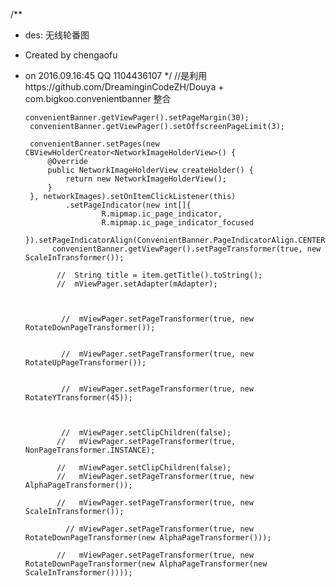 /**
 * des: 无线轮番图
 * Created by chengaofu
 * on 2016.09.16:45  QQ 1104436107
 */
//是利用https://github.com/DreaminginCodeZH/Douya  +  com.bigkoo.convenientbanner   整合

       convenientBanner.getViewPager().setPageMargin(30);
        convenientBanner.getViewPager().setOffscreenPageLimit(3);

        convenientBanner.setPages(new CBViewHolderCreator<NetworkImageHolderView>() {
            @Override
            public NetworkImageHolderView createHolder() {
                return new NetworkImageHolderView();
            }
        }, networkImages).setOnItemClickListener(this)
                .setPageIndicator(new int[]{
                        R.mipmap.ic_page_indicator,
                        R.mipmap.ic_page_indicator_focused
                }).setPageIndicatorAlign(ConvenientBanner.PageIndicatorAlign.CENTER_HORIZONTAL);
             convenientBanner.getViewPager().setPageTransformer(true, new ScaleInTransformer());

              //  String title = item.getTitle().toString();
              //  mViewPager.setAdapter(mAdapter);



               //  mViewPager.setPageTransformer(true, new RotateDownPageTransformer());


               //  mViewPager.setPageTransformer(true, new RotateUpPageTransformer());


               //  mViewPager.setPageTransformer(true, new RotateYTransformer(45));



               //  mViewPager.setClipChildren(false);
              //   mViewPager.setPageTransformer(true, NonPageTransformer.INSTANCE);

              //   mViewPager.setClipChildren(false);
              //   mViewPager.setPageTransformer(true, new AlphaPageTransformer());

              //   mViewPager.setPageTransformer(true, new ScaleInTransformer());

                // mViewPager.setPageTransformer(true, new RotateDownPageTransformer(new AlphaPageTransformer()));

              //   mViewPager.setPageTransformer(true, new RotateDownPageTransformer(new AlphaPageTransformer(new ScaleInTransformer())));


